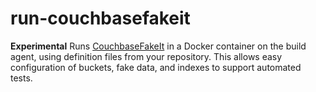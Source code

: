 # run-couchbasefakeit

**Experimental** Runs [CouchbaseFakeIt](https://github.com/brantburnett/couchbasefakeit) in a Docker container
on the build agent, using definition files from your repository. This allows easy configuration of buckets,
fake data, and indexes to support automated tests.

